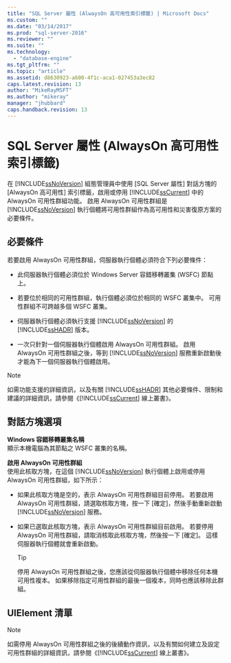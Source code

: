 ```yaml
---
title: "SQL Server 屬性 (AlwaysOn 高可用性索引標籤) | Microsoft Docs"
ms.custom: ""
ms.date: "03/14/2017"
ms.prod: "sql-server-2016"
ms.reviewer: ""
ms.suite: ""
ms.technology: 
  - "database-engine"
ms.tgt_pltfrm: ""
ms.topic: "article"
ms.assetid: d8630923-a600-4f1c-aca1-027453a3ec82
caps.latest.revision: 13
author: "MikeRayMSFT"
ms.author: "mikeray"
manager: "jhubbard"
caps.handback.revision: 13
---
```

# SQL Server 屬性 (AlwaysOn 高可用性索引標籤)
  在 [!INCLUDE[ssNoVersion](../../includes/ssnoversion-md.md)] 組態管理員中使用 [SQL Server 屬性] 對話方塊的 [AlwaysOn 高可用性] 索引標籤，啟用或停用 [!INCLUDE[ssCurrent](../../includes/sscurrent-md.md)] 中的 AlwaysOn 可用性群組功能。 啟用 AlwaysOn 可用性群組是 [!INCLUDE[ssNoVersion](../../includes/ssnoversion-md.md)] 執行個體將可用性群組作為高可用性和災害復原方案的必要條件。  
  
##  <a name="Prerequisites"></a> 必要條件  
 若要啟用 AlwaysOn 可用性群組，伺服器執行個體必須符合下列必要條件：  
  
-   此伺服器執行個體必須位於 Windows Server 容錯移轉叢集 (WSFC) 節點上。  
  
-   若要位於相同的可用性群組，執行個體必須位於相同的 WSFC 叢集中。 可用性群組不可跨越多個 WSFC 叢集。  
  
-   伺服器執行個體必須執行支援 [!INCLUDE[ssNoVersion](../../includes/ssnoversion-md.md)] 的 [!INCLUDE[ssHADR](../../includes/sshadr-md.md)] 版本。  
  
-   一次只針對一個伺服器執行個體啟用 AlwaysOn 可用性群組。 啟用 AlwaysOn 可用性群組之後，等到 [!INCLUDE[ssNoVersion](../../includes/ssnoversion-md.md)] 服務重新啟動後才能為下一個伺服器執行個體啟用。  
  
> [!NOTE]  
>  如需功能支援的詳細資訊，以及有關 [!INCLUDE[ssHADR](../../includes/sshadr-md.md)] 其他必要條件、限制和建議的詳細資訊，請參閱《[!INCLUDE[ssCurrent](../../includes/sscurrent-md.md)] 線上叢書》。  
  
## 對話方塊選項  
 **Windows 容錯移轉叢集名稱**  
 顯示本機電腦為其節點之 WSFC 叢集的名稱。  
  
 **啟用 AlwaysOn 可用性群組**  
 使用此核取方塊，在這個 [!INCLUDE[ssNoVersion](../../includes/ssnoversion-md.md)] 執行個體上啟用或停用 AlwaysOn 可用性群組，如下所示：  
  
-   如果此核取方塊是空的，表示 AlwaysOn 可用性群組目前停用。 若要啟用 AlwaysOn 可用性群組，請選取核取方塊，按一下 [確定]，然後手動重新啟動 [!INCLUDE[ssNoVersion](../../includes/ssnoversion-md.md)] 服務。  
  
-   如果已選取此核取方塊，表示 AlwaysOn 可用性群組目前啟用。 若要停用 AlwaysOn 可用性群組，請取消核取此核取方塊，然後按一下 [確定]。 這樣伺服器執行個體就會重新啟動。  
  
    > [!TIP]  
    >  停用 AlwaysOn 可用性群組之後，您應該從伺服器執行個體中移除任何本機可用性複本。 如果移除指定可用性群組的最後一個複本，同時也應該移除此群組。  
  
## UIElement 清單  
  
> [!NOTE]  
>  如需停用 AlwaysOn 可用性群組之後的後續動作資訊，以及有關如何建立及設定可用性群組的詳細資訊，請參閱《[!INCLUDE[ssCurrent](../../includes/sscurrent-md.md)] 線上叢書》。  
  
  